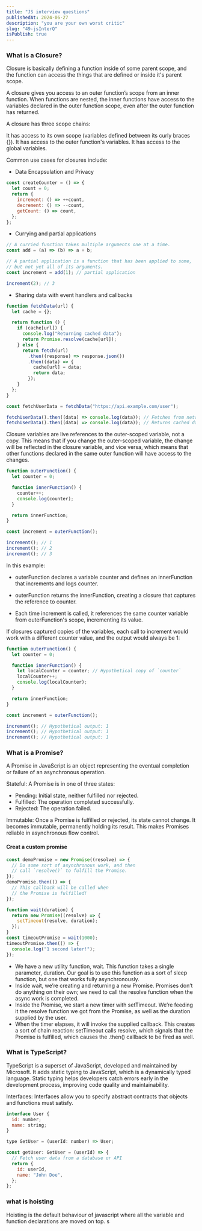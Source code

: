 ```yaml
---
title: "JS interview questions"
publishedAt: 2024-06-27
description: "you are your own worst critic"
slug: "49-jsInterQ"
isPublish: true
---
```


### What is a Closure?

Closure is basically defining a function inside of some parent scope, and the function can access the things that are defined or inside it's parent scope.

A closure gives you access to an outer function’s scope from an inner function. When functions are nested, the inner functions have access to the variables declared in the outer function scope, even after the outer function has returned.

A closure has three scope chains:

It has access to its own scope (variables defined between its curly braces {}).
It has access to the outer function's variables.
It has access to the global variables.

Common use cases for closures include:

- Data Encapsulation and Privacy

```js
const createCounter = () => {
  let count = 0;
  return {
    increment: () => ++count,
    decrement: () => --count,
    getCount: () => count,
  };
};
```

- Currying and partial applications

```js
// A curried function takes multiple arguments one at a time.
const add = (a) => (b) => a + b;

// A partial application is a function that has been applied to some,
// but not yet all of its arguments.
const increment = add(1); // partial application

increment(2); // 3
```

- Sharing data with event handlers and callbacks

```js
function fetchData(url) {
  let cache = {};

  return function () {
    if (cache[url]) {
      console.log("Returning cached data");
      return Promise.resolve(cache[url]);
    } else {
      return fetch(url)
        .then((response) => response.json())
        .then((data) => {
          cache[url] = data;
          return data;
        });
    }
  };
}

const fetchUserData = fetchData("https://api.example.com/user");

fetchUserData().then((data) => console.log(data)); // Fetches from network
fetchUserData().then((data) => console.log(data)); // Returns cached data
```

Closure variables are live references to the outer-scoped variable, not a copy. This means that if you change the outer-scoped variable, the change will be reflected in the closure variable, and vice versa, which means that other functions declared in the same outer function will have access to the changes.

```js
function outerFunction() {
  let counter = 0;

  function innerFunction() {
    counter++;
    console.log(counter);
  }

  return innerFunction;
}

const increment = outerFunction();

increment(); // 1
increment(); // 2
increment(); // 3
```

In this example:

- outerFunction declares a variable counter and defines an innerFunction that increments and logs counter.

- outerFunction returns the innerFunction, creating a closure that captures the reference to counter.

* Each time increment is called, it references the same counter variable from outerFunction's scope, incrementing its value.

If closures captured copies of the variables, each call to increment would work with a different counter value, and the output would always be 1:

```js
function outerFunction() {
  let counter = 0;

  function innerFunction() {
    let localCounter = counter; // Hypothetical copy of `counter`
    localCounter++;
    console.log(localCounter);
  }

  return innerFunction;
}

const increment = outerFunction();

increment(); // Hypothetical output: 1
increment(); // Hypothetical output: 1
increment(); // Hypothetical output: 1
```

### What is a Promise?

A Promise in JavaScript is an object representing the eventual completion or failure of an asynchronous operation.

Stateful: A Promise is in one of three states:

- Pending: Initial state, neither fulfilled nor rejected.
- Fulfilled: The operation completed successfully.
- Rejected: The operation failed.

Immutable: Once a Promise is fulfilled or rejected, its state cannot change. It becomes immutable, permanently holding its result. This makes Promises reliable in asynchronous flow control.

#### Creat a custom promise

```js
const demoPromise = new Promise((resolve) => {
  // Do some sort of asynchronous work, and then
  // call `resolve()` to fulfill the Promise.
});
demoPromise.then(() => {
  // This callback will be called when
  // the Promise is fulfilled!
});
```

```js
function wait(duration) {
  return new Promise((resolve) => {
    setTimeout(resolve, duration);
  });
}
const timeoutPromise = wait(1000);
timeoutPromise.then(() => {
  console.log("1 second later!");
});
```

- We have a new utility function, wait. This function takes a single parameter, duration. Our goal is to use this function as a sort of sleep function, but one that works fully asynchronously.
- Inside wait, we’re creating and returning a new Promise. Promises don’t do anything on their own; we need to call the resolve function when the async work is completed.
- Inside the Promise, we start a new timer with setTimeout. We’re feeding it the resolve function we got from the Promise, as well as the duration supplied by the user.
- When the timer elapses, it will invoke the supplied callback. This creates a sort of chain reaction: setTimeout calls resolve, which signals that the Promise is fulfilled, which causes the .then() callback to be fired as well.

### What is TypeScript?

TypeScript is a superset of JavaScript, developed and maintained by Microsoft. It adds static typing to JavaScript, which is a dynamically typed language. Static typing helps developers catch errors early in the development process, improving code quality and maintainability.

Interfaces: Interfaces allow you to specify abstract contracts that objects and functions must satisfy.

```js
interface User {
  id: number;
  name: string;
}

type GetUser = (userId: number) => User;

const getUser: GetUser = (userId) => {
  // Fetch user data from a database or API
  return {
    id: userId,
    name: "John Doe",
  };
};
```

### what is hoisting

Hoisting is the default behaviour of javascript where all the variable and function declarations are moved on top.
s
